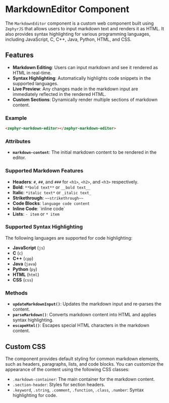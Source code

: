 # MarkdownEditor Component

The `MarkdownEditor` component is a custom web component built using `ZephyrJS` that allows users to input markdown text and renders it as HTML. It also provides syntax highlighting for various programming languages, including JavaScript, C, C++, Java, Python, HTML, and CSS.

## Features

- **Markdown Editing**: Users can input markdown and see it rendered as HTML in real-time.
- **Syntax Highlighting**: Automatically highlights code snippets in the supported languages.
- **Live Preview**: Any changes made in the markdown input are immediately reflected in the rendered HTML.
- **Custom Sections**: Dynamically render multiple sections of markdown content.

### Example

```html
<zephyr-markdown-editor></zephyr-markdown-editor>
```

### Attributes

- **`markdown-content`**: The initial markdown content to be rendered in the editor.

### Supported Markdown Features

- **Headers**: `#`, `##`, and `###` for `<h1>`, `<h2>`, and `<h3>` respectively.
- **Bold**: `**bold text**` or `__bold text__`
- **Italic**: `*italic text*` or `_italic text_`
- **Strikethrough**: `~~strikethrough~~`
- **Code Blocks**: ```language
 code content ```
- **Inline Code**: \`inline code\`
- **Lists**: `- item` or `* item`

### Supported Syntax Highlighting

The following languages are supported for code highlighting:
- **JavaScript** (`js`)
- **C** (`c`)
- **C++** (`cpp`)
- **Java** (`java`)
- **Python** (`py`)
- **HTML** (`html`)
- **CSS** (`css`)

### Methods

- **`updateMarkdownInput()`**: Updates the markdown input and re-parses the content.
- **`parseMarkdown()`**: Converts markdown content into HTML and applies syntax highlighting.
- **`escapeHtml()`**: Escapes special HTML characters in the markdown content.

## Custom CSS

The component provides default styling for common markdown elements, such as headers, paragraphs, lists, and code blocks. You can customize the appearance of the content using the following CSS classes:

- `.markdown-container`: The main container for the markdown content.
- `.section-header`: Styles for section headers.
- `.keyword`, `.string`, `.comment`, `.function`, `.class`, `.number`: Syntax highlighting for code.